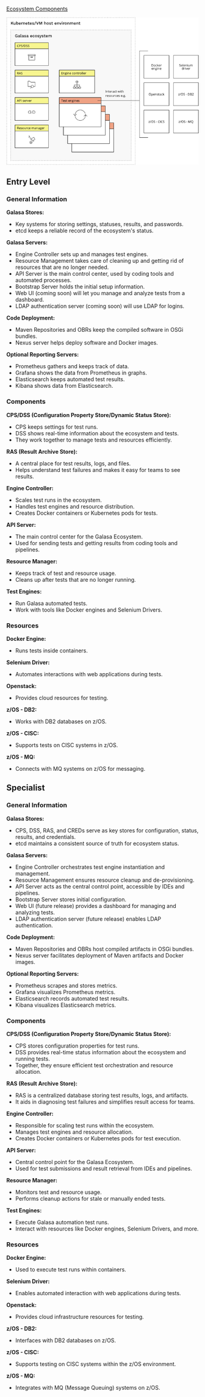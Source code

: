 [Ecosystem Components](https://galasa.dev/docs/ecosystem/architecture)

![Ecosystem Components](ecosystem_components.png)


## Entry Level

### General Information

**Galasa Stores:**
- Key systems for storing settings, statuses, results, and passwords.
- etcd keeps a reliable record of the ecosystem's status.

**Galasa Servers:**
- Engine Controller sets up and manages test engines.
- Resource Management takes care of cleaning up and getting rid of resources that are no longer needed.
- API Server is the main control center, used by coding tools and automated processes.
- Bootstrap Server holds the initial setup information.
- Web UI (coming soon) will let you manage and analyze tests from a dashboard.
- LDAP authentication server (coming soon) will use LDAP for logins.

**Code Deployment:**
- Maven Repositories and OBRs keep the compiled software in OSGi bundles.
- Nexus server helps deploy software and Docker images.

**Optional Reporting Servers:**
- Prometheus gathers and keeps track of data.
- Grafana shows the data from Prometheus in graphs.
- Elasticsearch keeps automated test results.
- Kibana shows data from Elasticsearch.

### Components

**CPS/DSS (Configuration Property Store/Dynamic Status Store):**
- CPS keeps settings for test runs.
- DSS shows real-time information about the ecosystem and tests.
- They work together to manage tests and resources efficiently.

**RAS (Result Archive Store):**
- A central place for test results, logs, and files.
- Helps understand test failures and makes it easy for teams to see results.

**Engine Controller:**
- Scales test runs in the ecosystem.
- Handles test engines and resource distribution.
- Creates Docker containers or Kubernetes pods for tests.

**API Server:**
- The main control center for the Galasa Ecosystem.
- Used for sending tests and getting results from coding tools and pipelines.

**Resource Manager:**
- Keeps track of test and resource usage.
- Cleans up after tests that are no longer running.

**Test Engines:**
- Run Galasa automated tests.
- Work with tools like Docker engines and Selenium Drivers.

### Resources

**Docker Engine:** 
- Runs tests inside containers.
  
**Selenium Driver:**
- Automates interactions with web applications during tests.
  
**Openstack:**
- Provides cloud resources for testing.
  
**z/OS - DB2:** 
- Works with DB2 databases on z/OS.
  
**z/OS - CISC:**
- Supports tests on CISC systems in z/OS.
  
**z/OS - MQ:**
- Connects with MQ systems on z/OS for messaging.

## Specialist

### General Information

**Galasa Stores:**
- CPS, DSS, RAS, and CREDs serve as key stores for configuration, status, results, and credentials.
- etcd maintains a consistent source of truth for ecosystem status.

**Galasa Servers:**
- Engine Controller orchestrates test engine instantiation and management.
- Resource Management ensures resource cleanup and de-provisioning.
- API Server acts as the central control point, accessible by IDEs and pipelines.
- Bootstrap Server stores initial configuration.
- Web UI (future release) provides a dashboard for managing and analyzing tests.
- LDAP authentication server (future release) enables LDAP authentication.

**Code Deployment:**
- Maven Repositories and OBRs host compiled artifacts in OSGi bundles.
- Nexus server facilitates deployment of Maven artifacts and Docker images.

**Optional Reporting Servers:**
- Prometheus scrapes and stores metrics.
- Grafana visualizes Prometheus metrics.
- Elasticsearch records automated test results.
- Kibana visualizes Elasticsearch metrics.

### Components

**CPS/DSS (Configuration Property Store/Dynamic Status Store):**
- CPS stores configuration properties for test runs.
- DSS provides real-time status information about the ecosystem and running tests.
- Together, they ensure efficient test orchestration and resource allocation.

**RAS (Result Archive Store):**
- RAS is a centralized database storing test results, logs, and artifacts.
- It aids in diagnosing test failures and simplifies result access for teams.

**Engine Controller:**
- Responsible for scaling test runs within the ecosystem.
- Manages test engines and resource allocation.
- Creates Docker containers or Kubernetes pods for test execution.

**API Server:**
- Central control point for the Galasa Ecosystem.
- Used for test submissions and result retrieval from IDEs and pipelines.

**Resource Manager:**
- Monitors test and resource usage.
- Performs cleanup actions for stale or manually ended tests.

**Test Engines:**
- Execute Galasa automation test runs.
- Interact with resources like Docker engines, Selenium Drivers, and more.

### Resources

**Docker Engine:**
- Used to execute test runs within containers.
  
**Selenium Driver:**
- Enables automated interaction with web applications during tests.
  
**Openstack:**
- Provides cloud infrastructure resources for testing.
  
**z/OS - DB2:**
- Interfaces with DB2 databases on z/OS.
  
**z/OS - CISC:** 
- Supports testing on CISC systems within the z/OS environment.
  
**z/OS - MQ:** 
- Integrates with MQ (Message Queuing) systems on z/OS.

